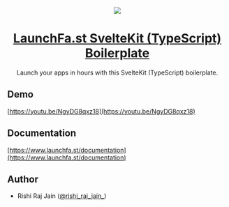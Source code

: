 <p align="center">
  <a href="https://www.launchfa.st/svelte">
    <img src="https://www.launchfa.st/seo.png">
    <h1 align="center">LaunchFa.st SvelteKit (TypeScript) Boilerplate</h1>
  </a>
</p>

<p align="center">
Launch your apps in hours with this SvelteKit (TypeScript) boilerplate.
</p>

## Demo

[https://youtu.be/NgyDG8qxz18](https://youtu.be/NgyDG8qxz18)

## Documentation

[https://www.launchfa.st/documentation](https://www.launchfa.st/documentation)

## Author

- Rishi Raj Jain ([@rishi_raj_jain_](https://twitter.com/rishi_raj_jain_))
